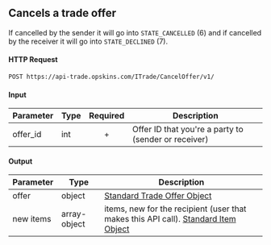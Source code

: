 ## Cancels a trade offer

If cancelled by the sender it will go into `STATE_CANCELLED` (6) and if cancelled by the receiver it will go into `STATE_DECLINED` (7).

#### HTTP Request

`POST https://api-trade.opskins.com/ITrade/CancelOffer/v1/`

#### Input

Parameter | Type | Required   | Description
--------- | -----| :--------: | -----------
offer_id | int |  + | Offer ID that you're a party to (sender or receiver)

    
#### Output

Parameter | Type | Description
--------- | -----| -------- 
offer     | object    | [Standard Trade Offer Object](/ITrade.md#standard-trade-offer-object)
new items | array-object | items, new for the recipient (user that makes this API call). [Standard Item Object](/IItem.md#standard-item-object)